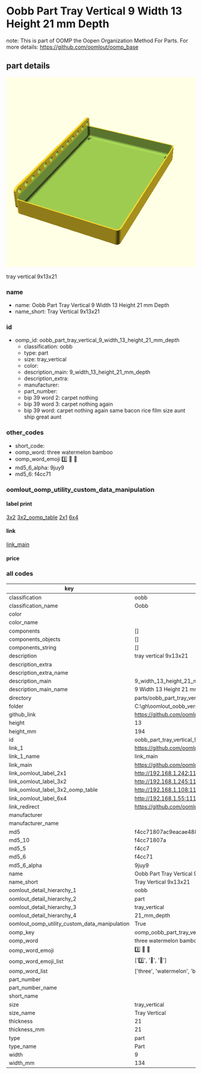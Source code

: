 # Oobb Part Tray Vertical 9 Width 13 Height 21 mm Depth  

note: This is part of OOMP the Oopen Organization Method For Parts. For more details: https://github.com/oomlout/oomp_base

##  part details
  

[![](3dpr.png)](3dpr.png)

tray vertical 9x13x21



### name
* name: Oobb Part Tray Vertical 9 Width 13 Height 21 mm Depth
* name_short: Tray Vertical 9x13x21 
### id
* oomp_id: oobb_part_tray_vertical_9_width_13_height_21_mm_depth
  * classification: oobb
  * type: part
  * size: tray_vertical
  * color: 
  * description_main: 9_width_13_height_21_mm_depth
  * description_extra: 
  * manufacturer: 
  * part_number: 
  * bip 39 word 2: carpet nothing
  * bip 39 word 3: carpet nothing again
  * bip 39 word: carpet nothing again same bacon rice film size aunt ship great aunt

### other_codes
* short_code: 
* oomp_word: three watermelon bamboo
* oomp_word_emoji :three: :watermelon: :bamboo:
* md5_6_alpha: 9juy9
* md5_6: f4cc71






### oomlout_oomp_utility_custom_data_manipulation
#### label print
[3x2](http://192.168.1.245:1112/?label=oomp%209juy9)
[3x2_oomp_table](http://192.168.1.108:1112/?label=oomp%209juy9)
[2x1](http://192.168.1.242:1112/?label=oomp%209juy9)
[6x4](http://192.168.1.55:1112/?label=oomp%209juy9)    

#### link

[link_main](https://github.com/oomlout/oomlout_oobb_version_4_generated_parts/tree/main/navigation_oomp/oobb/part/tray_vertical/9_width_13_height_21_mm_depth/part)                              

#### price







### all codes 
| key | value |  
| --- | --- |  
| classification | oobb |  
| classification_name | Oobb |  
| color |  |  
| color_name |  |  
| components | [] |  
| components_objects | [] |  
| components_string | [] |  
| description | tray vertical 9x13x21 |  
| description_extra |  |  
| description_extra_name |  |  
| description_main | 9_width_13_height_21_mm_depth |  
| description_main_name | 9 Width 13 Height 21 mm Depth |  
| directory | parts/oobb_part_tray_vertical_9_width_13_height_21_mm_depth |  
| folder | C:\gh\oomlout_oobb_version_4_generated_parts\parts\oobb_part_tray_vertical_9_width_13_height_21_mm_depth |  
| github_link | https://github.com/oomlout/oomlout_oomp_part_src/tree/main/parts/oobb_part_tray_vertical_9_width_13_height_21_mm_depth |  
| height | 13 |  
| height_mm | 194 |  
| id | oobb_part_tray_vertical_9_width_13_height_21_mm_depth |  
| link_1 | https://github.com/oomlout/oomlout_oobb_version_4_generated_parts/tree/main/navigation_oomp/oobb/part/tray_vertical/9_width_13_height_21_mm_depth/part |  
| link_1_name | link_main |  
| link_main | https://github.com/oomlout/oomlout_oobb_version_4_generated_parts/tree/main/navigation_oomp/oobb/part/tray_vertical/9_width_13_height_21_mm_depth/part |  
| link_oomlout_label_2x1 | http://192.168.1.242:1112/?label=oomp%209juy9 |  
| link_oomlout_label_3x2 | http://192.168.1.245:1112/?label=oomp%209juy9 |  
| link_oomlout_label_3x2_oomp_table | http://192.168.1.108:1112/?label=oomp%209juy9 |  
| link_oomlout_label_6x4 | http://192.168.1.55:1112/?label=oomp%209juy9 |  
| link_redirect | https://github.com/oomlout/oomlout_oobb_version_4_generated_parts/tree/main/parts/oobb_tray_vertical_09_13_21 |  
| manufacturer |  |  
| manufacturer_name |  |  
| md5 | f4cc71807ac9eacae488abee0965b116 |  
| md5_10 | f4cc71807a |  
| md5_5 | f4cc7 |  
| md5_6 | f4cc71 |  
| md5_6_alpha | 9juy9 |  
| name | Oobb Part Tray Vertical 9 Width 13 Height 21 mm Depth |  
| name_short | Tray Vertical 9x13x21  |  
| oomlout_detail_hierarchy_1 | oobb |  
| oomlout_detail_hierarchy_2 | part |  
| oomlout_detail_hierarchy_3 | tray_vertical |  
| oomlout_detail_hierarchy_4 | 21_mm_depth |  
| oomlout_oomp_utility_custom_data_manipulation | True |  
| oomp_key | oomp_oobb_part_tray_vertical_9_width_13_height_21_mm_depth |  
| oomp_word | three watermelon bamboo |  
| oomp_word_emoji | :three: :watermelon: :bamboo: |  
| oomp_word_emoji_list | [':three:', ':watermelon:', ':bamboo:'] |  
| oomp_word_list | ['three', 'watermelon', 'bamboo'] |  
| part_number |  |  
| part_number_name |  |  
| short_name |  |  
| size | tray_vertical |  
| size_name | Tray Vertical |  
| thickness | 21 |  
| thickness_mm | 21 |  
| type | part |  
| type_name | Part |  
| width | 9 |  
| width_mm | 134 |  

